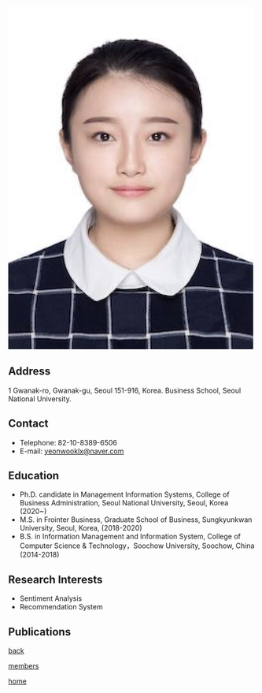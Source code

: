![XuLian](/pic/members/XuLian.jpeg)

## **Address**
1 Gwanak-ro, Gwanak-gu, Seoul 151-916, Korea. Business School, Seoul National University.

## **Contact**
- Telephone: 82-10-8389-6506
- E-mail: yeonwooklx@naver.com

## **Education**
- Ph.D. candidate in Management Information Systems, College of Business Administration, Seoul National University, Seoul, Korea (2020~) 
- M.S. in Frointer Business, Graduate School of Business, Sungkyunkwan University, Seoul, Korea, (2018-2020)
- B.S. in Information Management and Information System, College of Computer Science & Technology，Soochow University, Soochow, China (2014-2018) 

## **Research Interests**
- Sentiment Analysis
- Recommendation System

## **Publications**

[back](README.md)

[members](../README.md)

[home](../../index.md)


